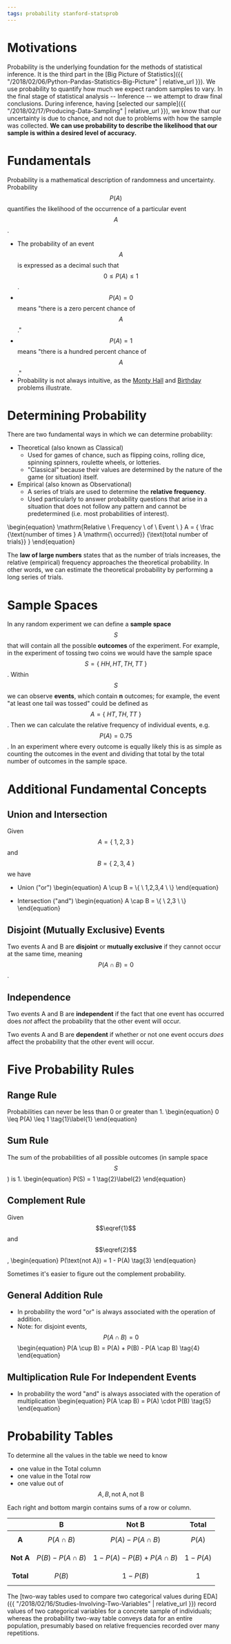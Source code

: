 ```yaml
---
tags: probability stanford-statsprob
---
```

# Motivations
Probability is the underlying foundation for the methods of statistical inference. It is the third part in the [Big Picture of Statistics]({{ "/2018/02/06/Python-Pandas-Statistics-Big-Picture" | relative_url }}). We use probability to quantify how much we expect random samples to vary. 
In the final stage of statistical analysis -- Inference -- we attempt to draw final conclusions. During inference, having [selected our sample]({{ "/2018/02/17/Producing-Data-Sampling" | relative_url }}), we know that our uncertainty is due to chance, and not due to problems with how the sample was collected. **We can use probability to describe the likelihood that our sample is within a desired level of accuracy.**

# Fundamentals
Probability is a mathematical description of randomness and uncertainty. Probability $$P(A)$$ quantifies the likelihood of the occurrence of a particular event $$A$$.
* The probability of an event $$A$$ is expressed as a decimal such that $$0 \leq P(A) \leq 1$$.  
* $$P(A)=0$$ means "there is a zero percent chance of $$A$$."
* $$P(A)=1$$ means "there is a hundred percent chance of $$A$$."
* Probability is not always intuitive, as the [Monty Hall](https://en.wikipedia.org/wiki/Monty_Hall_problem) and [Birthday](https://en.wikipedia.org/wiki/Birthday_problem) problems illustrate.

# Determining Probability
There are two fundamental ways in which we can determine probability:
* Theoretical (also known as Classical)
  * Used for games of chance, such as flipping coins, rolling dice, spinning spinners, roulette wheels, or lotteries.
  * "Classical" because their values are determined by the nature of the game (or situation) itself.
* Empirical (also known as Observational)
  * A series of trials are used to determine the **relative frequency**.
  * Used particularly to answer probability questions that arise in a situation that does not follow any pattern and cannot be predetermined (i.e. most probabilities of interest).

\begin{equation}
  \mathrm{Relative \ Frequency \ of \ Event \ } A = 
  {
      \frac
        {\text{number of times } A \mathrm{\ occurred}}
        {\text{total number of trials}}
  }
\end{equation}

The **law of large numbers** states that as the number of trials increases, the relative (empirical) frequency approaches the theoretical probability. In other words, we can estimate the theoretical probability by performing a long series of trials.

# Sample Spaces
In any random experiment we can define a **sample space** $$S$$ that will contain all the possible **outcomes** of the experiment. For example, in the experiment of tossing two coins we would have the sample space $$S = \{ \ HH, HT, TH, TT \ \}$$. Within $$S$$ we can observe **events**, which contain **n** outcomes; for example, the event "at least one tail was tossed" could be defined as $$A = \{ \ HT, TH, TT\ \}$$. Then we can calculate the relative frequency of individual events, e.g. $$P(A) = 0.75$$. In an experiment where every outcome is equally likely this is as simple as counting the outcomes in the event and dividing that total by the total number of outcomes in the sample space.

# Additional Fundamental Concepts
## Union and Intersection
Given $$A = \{ \ 1,2,3 \ \}$$ and $$B = \{ \ 2,3,4 \ \}$$ we have
* Union ("or")
\begin{equation}
  A \cup B = \\{ \ 1,2,3,4 \ \\}
\end{equation}

* Intersection ("and") 
\begin{equation}
  A \cap B = \\{ \ 2,3 \ \\}
\end{equation}

## Disjoint (Mutually Exclusive) Events
Two events A and B are **disjoint** or **mutually exclusive** if they cannot occur at the same time, meaning $$P(A \cap B) = 0$$.

## Independence
Two events A and B are **independent** if the fact that one event has occurred does *not* affect the probability that the other event will occur.  

Two events A and B are **dependent** if whether or not one event occurs *does* affect the probability that the other event will occur.

# Five Probability Rules
## Range Rule
Probabilities can never be less than 0 or greater than 1.
\begin{equation}
  0 \leq P(A) \leq 1 \tag{1}\label{1}
\end{equation}

## Sum Rule
The sum of the probabilities of all possible outcomes (in sample space $$S$$) is 1\.
\begin{equation}
  P(S) = 1 \tag{2}\label{2}
\end{equation}

## Complement Rule
Given $$\eqref{1}$$ and $$\eqref{2}$$,
\begin{equation}
  P(\text{not A}) = 1 - P(A) \tag{3}
\end{equation}

Sometimes it's easier to figure out the complement probability.

## General Addition Rule
* In probability the word "or" is always associated with the operation of addition.
* Note: for disjoint events, $$P(A \cap B) = 0$$
\begin{equation}
  P(A \cup B) = P(A) + P(B) - P(A \cap B) \tag{4}
\end{equation}

## Multiplication Rule For Independent Events
* In probability the word "and" is always associated with the operation of multiplication
\begin{equation}
  P(A \cap B) = P(A) \cdot P(B) \tag{5}
\end{equation}


# Probability Tables
To determine all the values in the table we need to know
* one value in the Total column
* one value in the Total row
* one value out of $$A, B, \text{not A}, \text{not B}$$

Each right and bottom margin contains sums of a row or column.

||B|Not B|Total|
|:-:|:-:|:-:|:-:|
|**A**|$$P(A \cap B)$$|$$P(A) - P(A \cap B)$$|$$P(A)$$|
|**Not A**|$$P(B) - P(A \cap B)$$|$$1 - P(A) - P(B) + P(A \cap B)$$|$$1 - P(A)$$|
|**Total**|$$P(B)$$|$$1 - P(B)$$|$$1$$|

The [two-way tables used to compare two categorical values during EDA]({{ "/2018/02/16/Studies-Involving-Two-Variables" | relative_url }}) record values of two categorical variables for a concrete sample of individuals; whereas the probability two-way table conveys data for an entire population, presumably based on relative frequencies recorded over many repetitions.